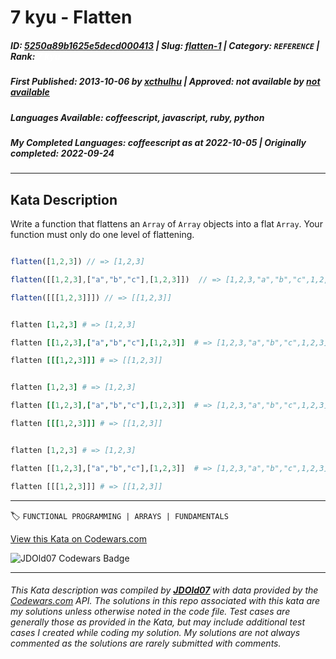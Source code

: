 # 7 kyu - Flatten

##### **ID**: [5250a89b1625e5decd000413](https://www.codewars.com/kata/5250a89b1625e5decd000413) | **Slug**: [flatten-1](https://www.codewars.com/kata/5250a89b1625e5decd000413) | **Category**: `REFERENCE` | **Rank**: <span style="color:white">7 kyu</span>

##### **First Published**: 2013-10-06 ***by*** [xcthulhu](https://www.codewars.com/users/xcthulhu) | **Approved**: *not available* ***by*** [*not available*](*https://www.codewars.com*)

##### **Languages Available**: coffeescript, javascript, ruby, python

##### **My Completed Languages**: coffeescript ***as at*** 2022-10-05 | **Originally completed**: 2022-09-24

---

## Kata Description


Write a function that flattens an `Array` of `Array` objects into a flat `Array`.  Your function must only do one level of flattening.



```javascript

flatten([1,2,3]) // => [1,2,3]

flatten([[1,2,3],["a","b","c"],[1,2,3]])  // => [1,2,3,"a","b","c",1,2,3]

flatten([[[1,2,3]]]) // => [[1,2,3]]

```



```coffeescript

flatten [1,2,3] # => [1,2,3]

flatten [[1,2,3],["a","b","c"],[1,2,3]]  # => [1,2,3,"a","b","c",1,2,3]

flatten [[[1,2,3]]] # => [[1,2,3]]

```



```ruby

flatten [1,2,3] # => [1,2,3]

flatten [[1,2,3],["a","b","c"],[1,2,3]]  # => [1,2,3,"a","b","c",1,2,3]

flatten [[[1,2,3]]] # => [[1,2,3]]

```



```python

flatten [1,2,3] # => [1,2,3]

flatten [[1,2,3],["a","b","c"],[1,2,3]]  # => [1,2,3,"a","b","c",1,2,3]

flatten [[[1,2,3]]] # => [[1,2,3]]

```

---


🏷 `FUNCTIONAL PROGRAMMING | ARRAYS | FUNDAMENTALS`


[View this Kata on Codewars.com](https://www.codewars.com/kata/5250a89b1625e5decd000413)

![](https://www.codewars.com/users/jdold07/badges/large "JDOld07 Codewars Badge")

---

###### *This Kata description was compiled by [**JDOld07**](https://tpstech.dev) with data provided by the [Codewars.com](https://www.codewars.com) API.  The solutions in this repo associated with this kata are my solutions unless otherwise noted in the code file.  Test cases are generally those as provided in the Kata, but may include additional test cases I created while coding my solution.  My solutions are not always commented as the solutions are rarely submitted with comments.*
